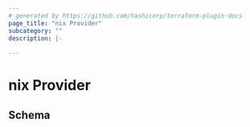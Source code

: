 ```yaml
---
# generated by https://github.com/hashicorp/terraform-plugin-docs
page_title: "nix Provider"
subcategory: ""
description: |-
  
---
```


# nix Provider





<!-- schema generated by tfplugindocs -->
## Schema
